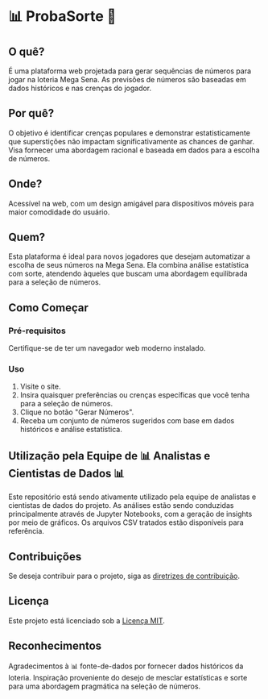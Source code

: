 # 📊 ProbaSorte 🎲

## O quê?
É uma plataforma web projetada para gerar sequências de números para jogar na loteria Mega Sena. As previsões de números são baseadas em dados históricos e nas crenças do jogador.

## Por quê?
O objetivo é identificar crenças populares e demonstrar estatisticamente que superstições não impactam significativamente as chances de ganhar. Visa fornecer uma abordagem racional e baseada em dados para a escolha de números.

## Onde?
Acessível na web, com um design amigável para dispositivos móveis para maior comodidade do usuário.

## Quem?
Esta plataforma é ideal para novos jogadores que desejam automatizar a escolha de seus números na Mega Sena. Ela combina análise estatística com sorte, atendendo àqueles que buscam uma abordagem equilibrada para a seleção de números.

## Como Começar
### Pré-requisitos
Certifique-se de ter um navegador web moderno instalado.

### Uso
1. Visite o site.
2. Insira quaisquer preferências ou crenças específicas que você tenha para a seleção de números.
3. Clique no botão "Gerar Números".
4. Receba um conjunto de números sugeridos com base em dados históricos e análise estatística.

## Utilização pela Equipe de 📊 Analistas e Cientistas de Dados 📊
Este repositório está sendo ativamente utilizado pela equipe de analistas e cientistas de dados do projeto. As análises estão sendo conduzidas principalmente através de Jupyter Notebooks, com a geração de insights por meio de gráficos. Os arquivos CSV tratados estão disponíveis para referência.

## Contribuições
Se deseja contribuir para o projeto, siga as [diretrizes de contribuição](CONTRIBUTING.md).

## Licença
Este projeto está licenciado sob a [Licença MIT](LICENSE).

## Reconhecimentos
Agradecimentos à 📊 fonte-de-dados por fornecer dados históricos da loteria. Inspiração proveniente do desejo de mesclar estatísticas e sorte para uma abordagem pragmática na seleção de números.
